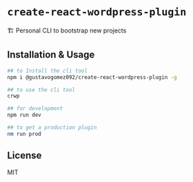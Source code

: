 # `create-react-wordpress-plugin`

🏗 Personal CLI to bootstrap new projects

## Installation & Usage

```bash
## to Install the cli tool
npm i @gustavogomez092/create-react-wordpress-plugin -g

## to use the cli tool
crwp

## for development
npm run dev

## to get a production plugin
nm run prod
```

## License

MIT
